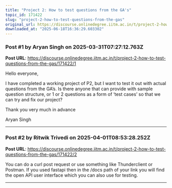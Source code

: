 ```yaml
---
title: "Project 2: How to test questions from the GA's"
topic_id: 171422
slug: "project-2-how-to-test-questions-from-the-gas"
original_url: https://discourse.onlinedegree.iitm.ac.in/t/project-2-how-to-test-questions-from-the-gas/171422
downloaded_at: "2025-06-18T16:36:29.603302"
---
```


### Post #1 by Aryan Singh on 2025-03-31T07:27:12.763Z
**Post URL**: https://discourse.onlinedegree.iitm.ac.in/t/project-2-how-to-test-questions-from-the-gas/171422/1

Hello everyone,

I have completed a working project of P2, but I want to test it out with actual questions from the GA’s. Is there anyone that can provide with sample question structure, or 1 or 2 questions as a form of ‘test cases’ so that we can try and fix our project?

Thank you very much in advance

Aryan Singh

---

### Post #2 by Ritwik Trivedi on 2025-04-01T08:53:28.252Z
**Post URL**: https://discourse.onlinedegree.iitm.ac.in/t/project-2-how-to-test-questions-from-the-gas/171422/2

You can do a curl post request or use something like Thunderclient or Postman. If you used fastapi then in the /docs path of your link you will find the open API user interface which you can also use for testing.

---
